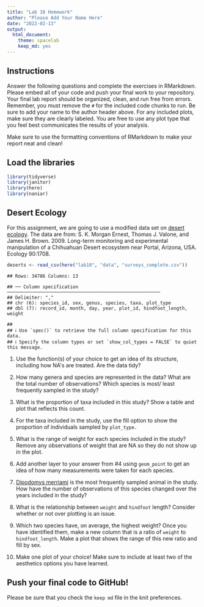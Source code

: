 ```yaml
---
title: "Lab 10 Homework"
author: "Please Add Your Name Here"
date: "2022-02-13"
output:
  html_document: 
    theme: spacelab
    keep_md: yes
---
```




## Instructions
Answer the following questions and complete the exercises in RMarkdown. Please embed all of your code and push your final work to your repository. Your final lab report should be organized, clean, and run free from errors. Remember, you must remove the `#` for the included code chunks to run. Be sure to add your name to the author header above. For any included plots, make sure they are clearly labeled. You are free to use any plot type that you feel best communicates the results of your analysis.  

Make sure to use the formatting conventions of RMarkdown to make your report neat and clean!  

## Load the libraries

```r
library(tidyverse)
library(janitor)
library(here)
library(naniar)
```

## Desert Ecology
For this assignment, we are going to use a modified data set on [desert ecology](http://esapubs.org/archive/ecol/E090/118/). The data are from: S. K. Morgan Ernest, Thomas J. Valone, and James H. Brown. 2009. Long-term monitoring and experimental manipulation of a Chihuahuan Desert ecosystem near Portal, Arizona, USA. Ecology 90:1708.

```r
deserts <- read_csv(here("lab10", "data", "surveys_complete.csv"))
```

```
## Rows: 34786 Columns: 13
```

```
## ── Column specification ────────────────────────────────────────────────────────
## Delimiter: ","
## chr (6): species_id, sex, genus, species, taxa, plot_type
## dbl (7): record_id, month, day, year, plot_id, hindfoot_length, weight
```

```
## 
## ℹ Use `spec()` to retrieve the full column specification for this data.
## ℹ Specify the column types or set `show_col_types = FALSE` to quiet this message.
```

1. Use the function(s) of your choice to get an idea of its structure, including how NA's are treated. Are the data tidy?  

2. How many genera and species are represented in the data? What are the total number of observations? Which species is most/ least frequently sampled in the study?

3. What is the proportion of taxa included in this study? Show a table and plot that reflects this count.

4. For the taxa included in the study, use the fill option to show the proportion of individuals sampled by `plot_type.`

5. What is the range of weight for each species included in the study? Remove any observations of weight that are NA so they do not show up in the plot.

6. Add another layer to your answer from #4 using `geom_point` to get an idea of how many measurements were taken for each species.

7. [Dipodomys merriami](https://en.wikipedia.org/wiki/Merriam's_kangaroo_rat) is the most frequently sampled animal in the study. How have the number of observations of this species changed over the years included in the study?

8. What is the relationship between `weight` and `hindfoot` length? Consider whether or not over plotting is an issue.

9. Which two species have, on average, the highest weight? Once you have identified them, make a new column that is a ratio of `weight` to `hindfoot_length`. Make a plot that shows the range of this new ratio and fill by sex.

10. Make one plot of your choice! Make sure to include at least two of the aesthetics options you have learned.

## Push your final code to GitHub!
Please be sure that you check the `keep md` file in the knit preferences. 
